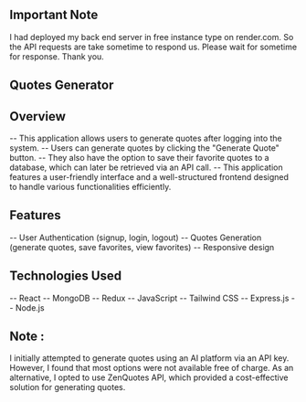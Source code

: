 ## Important Note

I had deployed my back end server in free instance type on render.com. So the API requests are take sometime to respond us. Please wait for sometime for response. Thank you.

## Quotes Generator

## Overview

-- This application allows users to generate quotes after logging into the system.
-- Users can generate quotes by clicking the "Generate Quote" button. 
-- They also have the option to save their favorite quotes to a database, which can later be retrieved via an API call.
-- This application features a user-friendly interface and a well-structured frontend designed to handle various functionalities efficiently.

## Features

-- User Authentication (signup, login, logout)
-- Quotes Generation (generate quotes, save favorites, view favorites)
-- Responsive design

## Technologies Used

-- React
-- MongoDB
-- Redux
-- JavaScript
-- Tailwind CSS
-- Express.js
-- Node.js

## Note :

I initially attempted to generate quotes using an AI platform via an API key. However, I found that most options were not available free of charge. As an alternative, I opted to use ZenQuotes API, which provided a cost-effective solution for generating quotes.